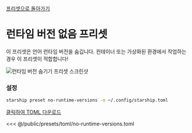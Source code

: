 [프리셋으로 돌아가기](./#no-runtime-versions)

# 런타임 버전 없음 프리셋

이 프리셋은 언어 런타임 버전을 숨깁니다. 컨테이너 또는 가상화된 환경에서 작업하는 경우 이 프리셋이 적합합니다!

![런타임 버전 숨기기 프리셋 스크린샷](/presets/img/no-runtime-versions.png)

### 설정

```sh
starship preset no-runtime-versions -o ~/.config/starship.toml
```

[클릭하여 TOML 다운로드](/presets/toml/no-runtime-versions.toml)

<<< @/public/presets/toml/no-runtime-versions.toml